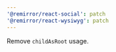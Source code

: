 ```yaml
---
'@remirror/react-social': patch
'@remirror/react-wysiwyg': patch
---
```


Remove `childAsRoot` usage.
